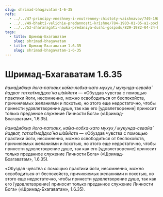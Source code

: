 ```yaml
---
slug: shrimad-bhagavatam-1-6-35
refs:
  - ../../47-principy-vneshney-i-vnutrenney-chistoty-vaishnavov/749-1982-07-26-a-otkaz-ot-deneg-zhenshhin-i-slavy-reguliruyushhie-printsipy-v-shrimad-bhagavatam.md
  - ../../49-bhakti-velichie-predannosti-krishne/784-1983-01-05-a1-pochemu-vajshnavy-ne-ispolzuyut-misticheskuyu-jogu.md
  - ../../53-sharanagati-nauka-predaniya-dushi-gospodu/829-1982-04-24-b2-bhakti-i-sharanagati-daruyut-sokrovishhe-kotoroe-prevyshe-jogi-karmy-i-gyany.md
tags:
  - title: Шримад-Бхагаватам
    slug: shrimad-bhagavatam
  - title: Шримад-Бхагаватам 1.6.35
    slug: shrimad-bhagavatam-1-6-35
---
```


# Шримад-Бхагаватам 1.6.35

*йама̄дибхир йога-патхаих̣ ка̄ма-лобха-хато мухух̣ / мукунда-севайа̄ йадват татха̄тма̄ддха̄ на ш́а̄мйати* — «Обуздав чувства с помощью практики йоги, несомненно, можно освободиться от беспокойств, причиняемых желаниями и похотью, но этого еще недостаточно, чтобы принести удовлетворение душе, так как его [удовлетворение] приносит только преданное служение Личности Бога» («Шримад-Бхагаватам», 1.6.35).


*йама̄дибхир йога-патхаих̣, ка̄ма-лобха-хато мухух̣ / мукунда-севайа̄ йадват, татха̄тма̄ддха̄ на ш́а̄мйати* — «Обуздав чувства с помощью практики йоги, несомненно, можно освободиться от беспокойств, причиняемых желаниями и похотью, но этого еще недостаточно, чтобы принести удовлетворение душе, так как его [удовлетворение] приносит только преданное служение Личности Бога» («Шримад-Бхагаватам», 1.6.35).

«Обуздав чувства с помощью практики йоги, несомненно, можно освободиться от беспокойств, причиняемых желаниями и похотью, но этого еще недостаточно, чтобы принести удовлетворение душе, так как его [удовлетворение] приносит только преданное служение Личности Бога» («Шримад-Бхагаватам», 1.6.35).


